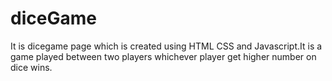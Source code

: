 # diceGame
It is dicegame page which is created using HTML CSS and Javascript.It is a game played between two players whichever player get higher number on dice wins.
